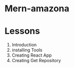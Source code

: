 # Mern-amazona

# Lessons

1. Introduction
2. installing Tools
3. Creating React App
4. Creating Get Repository
